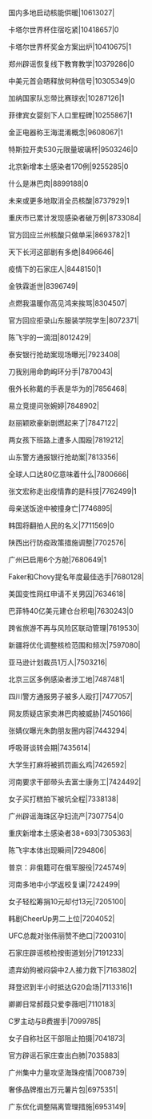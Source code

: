 国内多地启动核能供暖|10613027|

卡塔尔世界杯住宿吃紧|10418657|0

卡塔尔世界杯奖金方案出炉|10410675|1

郑州辟谣恢复线下教育教学|10379286|0

中美元首会晤释放何种信号|10305349|0

加纳国家队忘带比赛球衣|10287126|1

菲律宾女婴刻下人口里程碑|10255867|1

金正电器称王海混淆概念|9608067|1

特斯拉开卖530元限量玻璃杯|9503246|0

北京新增本土感染者170例|9255285|0

什么是淋巴肉|8899188|0

未来或更多地取消全员核酸|8737929|1

重庆市已累计发现感染者破万例|8733084|

官方回应兰州核酸只做单采|8693782|1

天下长河这部剧有多绝|8496646|

疫情下的石家庄人|8448150|1

金铁霖逝世|8396749|

点燃我温暖你高见鸿来挨骂|8304507|

官方回应拒录山东服装学院学生|8072371|

陈飞宇的一滴泪|8012429|

泰安银行抢劫案现场曝光|7923408|

刀我别用命韵峋环分手|7870043|

俄外长称戴的手表是华为的|7856468|

易立竞提问张婉婷|7848902|

赵丽颖欧豪新剧燃起来了|7847122|

两女孩下班路上遭多人围殴|7819212|

山东警方通报银行抢劫案|7813356|

全球人口达80亿意味着什么|7800666|

张文宏称走出疫情靠的是科技|7762499|1

母亲送饭途中被撞身亡|7746895|

韩国将翻拍人民的名义|7711569|0

陕西出行防疫政策措施调整|7702576|

广州已启用6个方舱|7680649|1

Faker和Chovy提名年度最佳选手|7680128|

美国变性网红申请不关男囚|7634618|

巴菲特40亿美元建仓台积电|7630243|0

跨省旅游不再与风险区联动管理|7619530|

新疆将优化调整核检范围和频次|7597080|

亚马逊计划裁员1万人|7503216|

北京三区多例感染者涉工地|7487481|

四川警方通报男子被多人殴打|7477057|

网友质疑店家卖淋巴肉被威胁|7450166|

张婧仪曝光朱韵朋友圈内容|7443294|

呼吸哥谈转会期|7435614|

大学生打麻将被抓罚画幺鸡|7426592|

河南要求干部带头去富士康务工|7424492|

女子买打糕拍下被坑全程|7338138|

广州辟谣海珠区孕妇流产|7307754|0

重庆新增本土感染者38+693|7305363|

陈飞宇本体出现瞬间|7294806|

普京：非俄籍可在俄军服役|7245749|

河南多地中小学返校复课|7242499|

女子轻松筹捐10元却付13元|7205100|

韩剧CheerUp男二上位|7204052|

UFC总裁对张伟丽赞不绝口|7200310|

石家庄辟谣核检按街道划分|7191233|

遗弃幼狗被闷袋中2人接力救下|7163802|

拜登迟到半小时抵达G20会场|7113316|1

卿卿日常郝葭只爱李薇吧|7110183|

C罗主动与B费握手|7099785|

女子自称社区干部阻止拍摄|7041873|

官方辟谣石家庄查出白肺|7035883|

广州集中力量攻坚海珠疫情|7008739|

奢侈品牌推出万元薯片包|6975351|

广东优化调整隔离管理措施|6953149|

